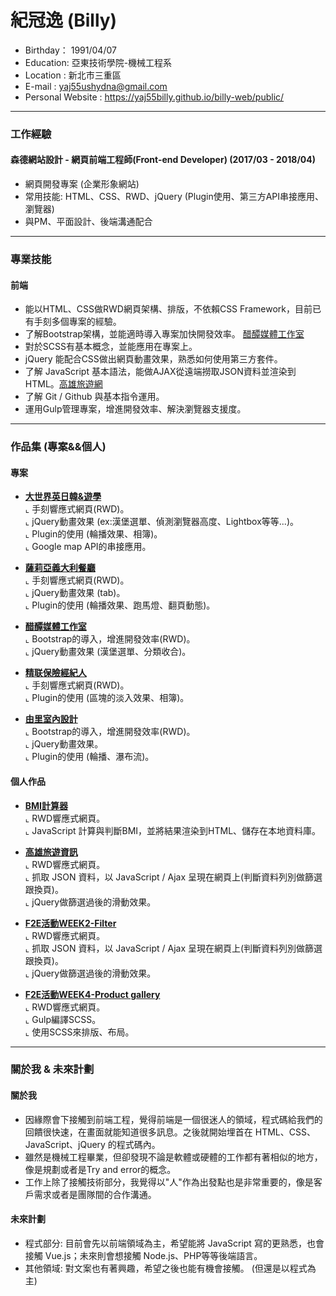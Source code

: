 # 紀冠逸 (Billy)
- Birthday： 1991/04/07 <br>
- Education: 亞東技術學院-機械工程系 <br>
- Location : 新北市三重區 <br>
- E-mail : yaj55ushydna@gmail.com <br>
- Personal Website : https://yaj55billy.github.io/billy-web/public/ 
<hr>

### 工作經驗
#### 森德網站設計 - 網頁前端工程師(Front-end Developer) (2017/03 - 2018/04)

* 網頁開發專案 (企業形象網站)
* 常用技能: HTML、CSS、RWD、jQuery (Plugin使用、第三方API串接應用、瀏覽器) 
* 與PM、平面設計、後端溝通配合
<hr>


### 專業技能
#### 前端

- 能以HTML、CSS做RWD網頁架構、排版，不依賴CSS Framework，目前已有手刻多個專案的經驗。
- 了解Bootstrap架構，並能適時導入專案加快開發效率。 <a href="http://www.vinegarhouse.com.tw/index.php" target="_blank">醋醰媒體工作室</a>
- 對於SCSS有基本概念，並能應用在專案上。
- jQuery 能配合CSS做出網頁動畫效果，熟悉如何使用第三方套件。 
- 了解 JavaScript 基本語法，能做AJAX從遠端撈取JSON資料並渲染到HTML。<a href="https://yaj55billy.github.io/travel-info/" target="_blank">高雄旅遊網</a>
- 了解 Git / Github 與基本指令運用。
- 運用Gulp管理專案，增進開發效率、解決瀏覽器支援度。
<hr>

### 作品集 (專案&&個人)
#### 專案
- <a href="http://www.geos.com.tw/index.php" target="_blank"><B>大世界英日韓&遊學</B></a> <br>
  ⌞ 手刻響應式網頁(RWD)。 <br>
  ⌞ jQuery動畫效果 (ex:漢堡選單、偵測瀏覽器高度、Lightbox等等...)。 <br>
  ⌞ Plugin的使用 (輪播效果、相簿)。 <br>
  ⌞ Google map API的串接應用。

- <a href="http://www.saliya.com.tw/index.php" target="_blank"><B>薩莉亞義大利餐廳</B></a> <br>
  ⌞ 手刻響應式網頁(RWD)。 <br>
  ⌞ jQuery動畫效果 (tab)。 <br>
  ⌞ Plugin的使用 (輪播效果、跑馬燈、翻頁動態)。

- <a href="http://www.vinegarhouse.com.tw/index.php" target="_blank"><B>醋醰媒體工作室</B></a> <br>
  ⌞ Bootstrap的導入，增進開發效率(RWD)。 <br>
  ⌞ jQuery動畫效果 (漢堡選單、分類收合)。

- <a href="http://www.g-insurance.com.tw/index.php" target="_blank"><B>精联保險經紀人</B></a> <br>
  ⌞ 手刻響應式網頁(RWD)。 <br>
  ⌞ Plugin的使用 (區塊的淡入效果、相簿)。 
  
- <a href="http://yuli-design.com/index.php" target="_blank"><B>由里室內設計</B></a> <br>
  ⌞ Bootstrap的導入，增進開發效率(RWD)。 <br>
  ⌞ jQuery動畫效果。 <br>
  ⌞ Plugin的使用 (輪播、瀑布流)。

#### 個人作品

- <a href="https://yaj55billy.github.io/bmi-calculator/" target="_blank"><B>BMI計算器</B></a> <br>
  ⌞ RWD響應式網頁。 <br>
  ⌞ JavaScript 計算與判斷BMI，並將結果渲染到HTML、儲存在本地資料庫。

- <a href="https://yaj55billy.github.io/travel-info/" target="_blank"><B>高雄旅遊資訊</B></a> <br>
  ⌞ RWD響應式網頁。 <br>
  ⌞ 抓取 JSON 資料，以 JavaScript / Ajax 呈現在網頁上(判斷資料列別做篩選跟換頁)。 <br>
  ⌞ jQuery做篩選過後的滑動效果。

- <a href="https://yaj55billy.github.io/week2-filter/" target="_blank"><B>F2E活動WEEK2-Filter</B></a> <br>
  ⌞ RWD響應式網頁。 <br>
  ⌞ 抓取 JSON 資料，以 JavaScript / Ajax 呈現在網頁上(判斷資料列別做篩選跟換頁)。 <br>
  ⌞ jQuery做篩選過後的滑動效果。

- <a href="https://yaj55billy.github.io/product-gallery/public/" target="_blank"><B>F2E活動WEEK4-Product gallery</B></a> <br>
  ⌞ RWD響應式網頁。 <br>
  ⌞ Gulp編譯SCSS。<br>
  ⌞ 使用SCSS來排版、布局。
<hr>


### 關於我 & 未來計劃 
#### 關於我
- 因緣際會下接觸到前端工程，覺得前端是一個很迷人的領域，程式碼給我們的回饋很快速，在畫面就能知道很多訊息。之後就開始埋首在 HTML、CSS、JavaScript、jQuery 的程式碼內。 <br>
- 雖然是機械工程畢業，但卻發現不論是軟體或硬體的工作都有著相似的地方，像是規劃或者是Try and error的概念。 <br>
- 工作上除了接觸技術部分，我覺得以"人"作為出發點也是非常重要的，像是客戶需求或者是團隊間的合作溝通。 

#### 未來計劃
- 程式部分: 目前會先以前端領域為主，希望能將 JavaScript 寫的更熟悉，也會接觸 Vue.js；未來則會想接觸 Node.js、PHP等等後端語言。<br>
- 其他領域: 對文案也有著興趣，希望之後也能有機會接觸。 (但還是以程式為主) 
